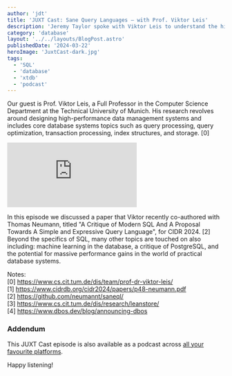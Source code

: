 ```yaml
---
author: 'jdt'
title: 'JUXT Cast: Sane Query Languages — with Prof. Viktor Leis'
description: 'Jeremy Taylor spoke with Viktor Leis to understand the history & future of both SQL and relational databases more generally.'
category: 'database'
layout: '../../layouts/BlogPost.astro'
publishedDate: '2024-03-22'
heroImage: 'JuxtCast-dark.jpg'
tags:
  - 'SQL'
  - 'database'
  - 'xtdb'
  - 'podcast'
---
```


Our guest is Prof. Viktor Leis, a Full Professor in the Computer Science Department at the Technical University of Munich. His research revolves around designing high-performance data management systems and includes core database systems topics such as query processing, query optimization, transaction processing, index structures, and storage. [0] <br/>

<iframe class='aspect-video w-full' src="https://www.youtube.com/embed/tyVkNlUP3-k?si=TZP2eHi_EIWQbI4b" title="YouTube video player" frameborder="0" allow="accelerometer; autoplay; clipboard-write; encrypted-media; gyroscope; picture-in-picture; web-share" referrerpolicy="strict-origin-when-cross-origin" allowfullscreen></iframe>

In this episode we discussed a paper that Viktor recently co-authored with Thomas Neumann, titled "A Critique of Modern SQL And A Proposal Towards A Simple and Expressive Query Language", for CIDR 2024. [2]
Beyond the specifics of SQL, many other topics are touched on also including: machine learning in the database, a critique of PostgreSQL, and the potential for massive performance gains in the world of practical database systems.

Notes: <br/>
[0] https://www.cs.cit.tum.de/dis/team/prof-dr-viktor-leis/ <br/>
[1] https://www.cidrdb.org/cidr2024/papers/p48-neumann.pdf <br/>
[2] https://github.com/neumannt/saneql/ <br/>
[3] https://www.cs.cit.tum.de/dis/research/leanstore/ <br/>
[4] https://www.dbos.dev/blog/announcing-dbos <br/>

### Addendum

This JUXT Cast episode is also available as a podcast across [all your favourite platforms](https://pnc.st/s/juxt-cast/469dbc7a/juxt-cast-sane-query-languages-with-prof-viktor-leis).

Happy listening!
